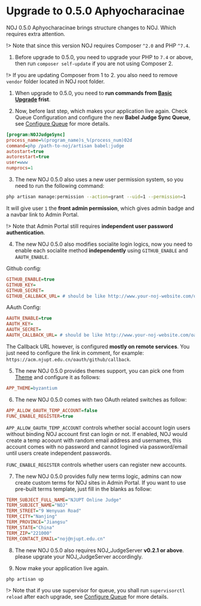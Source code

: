 # Upgrade to 0.5.0 Aphyocharacinae

NOJ 0.5.0 Aphyocharacinae brings structure changes to NOJ. Which requires extra attention.

!> Note that since this version NOJ requires Composer `^2.0` and PHP `^7.4`.

1. Before upgrade to 0.5.0, you need to upgrade your PHP to `7.4` or above, then run `composer self-update` if you are not using Composer 2.

!> If you are updating Composer from 1 to 2. you also need to remove `vendor` folder located in NOJ root folder.

1. When upgrade to 0.5.0, you need to **run commands from [Basic Upgrade](noj/upgrade/basic.md) frist**.

2. Now, before last step, which makes your application live again. Check Queue Configuration and configure the new **Babel Judge Sync Queue**, see [Configure Queue](noj/guide/queue.md) for more details.

```ini
[program:NOJJudgeSync]
process_name=%(program_name)s_%(process_num)02d
command=php /path-to-noj/artisan babel:judge
autostart=true
autorestart=true
user=www
numprocs=1
```

3. The new NOJ 0.5.0 also uses a new user permission system, so you need to run the following command:

```bash
php artisan manage:permission --action=grant --uid=1 --permission=1
```

It will give user `1` the **front admin permission**, which gives admin badge and a navbar link to Admin Portal.

!> Note that Admin Portal still requires **independent user password authentication**.

4. The new NOJ 0.5.0 also modifies socialite login logics, now you need to enable each socialite method **independently** using `GITHUB_ENABLE` and `AAUTH_ENABLE`.

Github config:
```ini
GITHUB_ENABLE=true
GITHUB_KEY=
GITHUB_SECRET=
GITHUB_CALLBACK_URL= # should be like http://www.your-noj-website.com/oauth/github/callback
```

AAuth Config:
```ini
AAUTH_ENABLE=true
AAUTH_KEY=
AAUTH_SECRET=
AAUTH_CALLBACK_URL= # should be like http://www.your-noj-website.com/oauth/aauth/callback
```

The Callback URL however, is configured **mostly on remote services**. You just need to configure the link in comment, for example: `https://acm.njupt.edu.cn/oauth/github/callback`.

5. The new NOJ 0.5.0 provides themes support, you can pick one from [Theme](noj/guide/theme.md) and configure it as follows:

```ini
APP_THEME=byzantium
```

6. The new NOJ 0.5.0 comes with two OAuth related switches as follow:

```ini
APP_ALLOW_OAUTH_TEMP_ACCOUNT=false
FUNC_ENABLE_REGISTER=true
```

`APP_ALLOW_OAUTH_TEMP_ACCOUNT` controls whether social account login users without binding NOJ account first can login or not. If enabled, NOJ would create a temp acoount with random email address and usernames, this account comes with no password and cannot logined via password/email until users create independent passwords.

`FUNC_ENABLE_REGISTER` controls whether users can register new accounts.

7. The new NOJ 0.5.0 provides fully new terms logic, admins can now create custom terms for NOJ sites in Admin Portal. If you want to use pre-built terms template, just fill in the blanks as follow:

```ini
TERM_SUBJECT_FULL_NAME="NJUPT Online Judge"
TERM_SUBJECT_NAME="NOJ"
TERM_STREET="9 Wenyuan Road"
TERM_CITY="Nanjing"
TERM_PROVINCE="Jiangsu"
TERM_STATE="China"
TERM_ZIP="221000"
TERM_CONTACT_EMAIL="noj@njupt.edu.cn"
```

8. The new NOJ 0.5.0 also requires NOJ_JudgeServer **v0.2.1 or above**. please upgrate your NOJ_JudgeServer accordingly.

9. Now make your application live again.

```bash
php artisan up
```

!> Note that if you use supervisor for queue, you shall run `supervisorctl reload` after each upgrade, see [Configure Queue](noj/guide/queue.md) for more details.